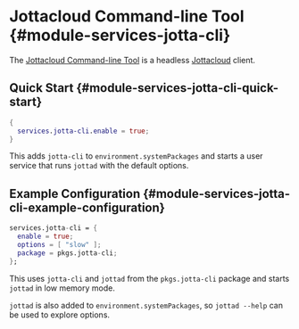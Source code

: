 # Jottacloud Command-line Tool {#module-services-jotta-cli}

The [Jottacloud Command-line Tool](https://docs.jottacloud.com/en/articles/1436834-jottacloud-command-line-tool) is a headless [Jottacloud](https://jottacloud.com) client.

## Quick Start {#module-services-jotta-cli-quick-start}

```nix
{
  services.jotta-cli.enable = true;
}
```

This adds `jotta-cli` to `environment.systemPackages` and starts a user service that runs `jottad` with the default options.

## Example Configuration {#module-services-jotta-cli-example-configuration}

```nix
services.jotta-cli = {
  enable = true;
  options = [ "slow" ];
  package = pkgs.jotta-cli;
};
```

This uses `jotta-cli` and `jottad` from the `pkgs.jotta-cli` package and starts `jottad` in low memory mode.

`jottad` is also added to `environment.systemPackages`, so `jottad --help` can be used to explore options.

